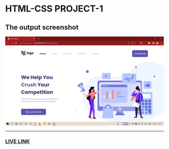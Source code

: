 # HTML-CSS PROJECT-1 

## The output screenshot

![myPC-OUTPUT](./myPC-OUTPUT.png)

---------------------------------------

### [LIVE LINK](https://seomaster-abhi.netlify.app/)


